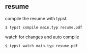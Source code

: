 ## resume 

compile the resume with typst.

```bash
$ typst compile main.typ resume.pdf
```

watch for changes and auto compile 

```bash
$ typst watch main.typ resume.pdf
```


